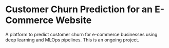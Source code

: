 # Customer Churn Prediction for an E-Commerce Website
A platform to predict customer churn for e-commerce businesses using deep learning and MLOps pipelines. This is an ongoing project.
